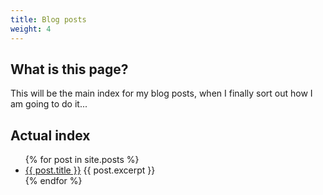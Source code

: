 ```yaml
---
title: Blog posts
weight: 4
---
```


## What is this page?

This will be the main index for my blog posts, when I finally sort out how I am going to do it...

## Actual index

<ul>
  {% for post in site.posts %}
    <li>
      <a href="{{ post.url }}">{{ post.title }}</a>
      {{ post.excerpt }}
    </li>
  {% endfor %}
</ul>